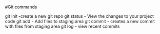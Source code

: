 #Git commands

git init -create a new git repo
git status - View the changes to your project code
git add - Add files to staging area
git commit - creates a new commit with files from staging area
git log - view recent commits